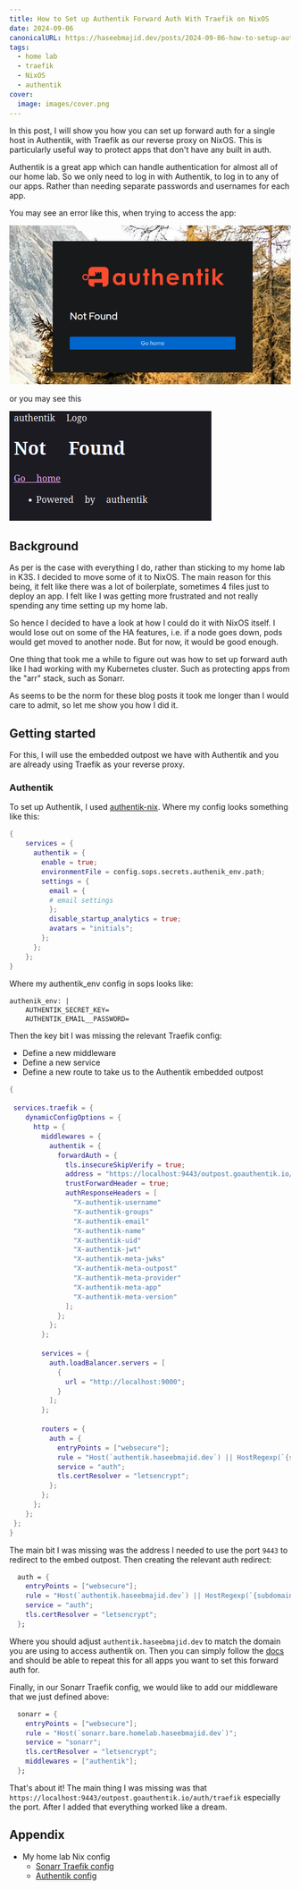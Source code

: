 ```yaml
---
title: How to Set up Authentik Forward Auth With Traefik on NixOS
date: 2024-09-06
canonicalURL: https://haseebmajid.dev/posts/2024-09-06-how-to-setup-authentik-forward-auth-with-traefik-on-nixos
tags:
  - home lab
  - traefik
  - NixOS
  - authentik
cover:
  image: images/cover.png
---
```


In this post, I will show you how you can set up forward auth for a single host in Authentik, with Traefik as our reverse
proxy on NixOS. This is particularly useful way to protect apps that don't have any built in auth.

Authentik is a great app which can handle authentication for almost all of our home lab. So we only need to log in
with Authentik, to log in to any of our apps. Rather than needing separate passwords and usernames for each app.

You may see an error like this, when trying to access the app:

![404](images/404.png)

or you may see this

![404](images/not-found.png)


## Background

As per is the case with everything I do, rather than sticking to my home lab in K3S. I decided to move some of it to
NixOS. The main reason for this being, it felt like there was a lot of boilerplate, sometimes 4 files just to deploy
an app. I felt like I was getting more frustrated and not really spending any time setting up my home lab.

So hence I decided to have a look at how I could do it with NixOS itself. I would lose out on some of the HA features, i.e.
if a node goes down, pods would get moved to another node. But for now, it would be good enough.

One thing that took me a while to figure out was how to set up forward auth like I had working with my Kubernetes
cluster. Such as protecting apps from the "arr" stack, such as Sonarr.

As seems to be the norm for these blog posts it took me longer than I would care to admit, so let me show you how
I did it.


## Getting started

For this, I will use the embedded outpost we have with Authentik and you are already using Traefik as your reverse proxy.

### Authentik

To set up Authentik, I used [authentik-nix](https://github.com/nix-community/authentik-nix). Where my config looks
something like this:

```nix
{
    services = {
      authentik = {
        enable = true;
        environmentFile = config.sops.secrets.authenik_env.path;
        settings = {
          email = {
          # email settings
          };
          disable_startup_analytics = true;
          avatars = "initials";
        };
      };
    };
}
```

Where my authentik_env config in sops looks like:

```
authenik_env: |
    AUTHENTIK_SECRET_KEY=
    AUTHENTIK_EMAIL__PASSWORD=
```

Then the key bit I was missing the relevant Traefik config:

- Define a new middleware
- Define a new service
- Define a new route to take us to the Authentik embedded outpost

```nix
{

 services.traefik = {
    dynamicConfigOptions = {
      http = {
        middlewares = {
          authentik = {
            forwardAuth = {
              tls.insecureSkipVerify = true;
              address = "https://localhost:9443/outpost.goauthentik.io/auth/traefik";
              trustForwardHeader = true;
              authResponseHeaders = [
                "X-authentik-username"
                "X-authentik-groups"
                "X-authentik-email"
                "X-authentik-name"
                "X-authentik-uid"
                "X-authentik-jwt"
                "X-authentik-meta-jwks"
                "X-authentik-meta-outpost"
                "X-authentik-meta-provider"
                "X-authentik-meta-app"
                "X-authentik-meta-version"
              ];
            };
          };
        };

        services = {
          auth.loadBalancer.servers = [
            {
              url = "http://localhost:9000";
            }
          ];
        };

        routers = {
          auth = {
            entryPoints = ["websecure"];
            rule = "Host(`authentik.haseebmajid.dev`) || HostRegexp(`{subdomain:[a-z0-9]+}.haseebmajid.com`) && PathPrefix(`/outpost.goauthentik.io/`)";
            service = "auth";
            tls.certResolver = "letsencrypt";
          };
        };
      };
    };
 };
}
```

The main bit I was missing was the address I needed to use the port `9443` to redirect to the embed outpost.
Then creating the relevant auth redirect:

```nix
  auth = {
    entryPoints = ["websecure"];
    rule = "Host(`authentik.haseebmajid.dev`) || HostRegexp(`{subdomain:[a-z0-9]+}.haseebmajid.com`) && PathPrefix(`/outpost.goauthentik.io/`)";
    service = "auth";
    tls.certResolver = "letsencrypt";
  };
```

Where you should adjust `authentik.haseebmajid.dev` to match the domain you are using to access authentik on.
Then you can simply follow the [docs](https://docs.goauthentik.io/integrations/services/sonarr/) and should be
able to repeat this for all apps you want to set this forward auth for.

Finally, in our Sonarr Traefik config, we would like to add our middleware that we just defined above:

```nix
  sonarr = {
    entryPoints = ["websecure"];
    rule = "Host(`sonarr.bare.homelab.haseebmajid.dev`)";
    service = "sonarr";
    tls.certResolver = "letsencrypt";
    middlewares = ["authentik"];
  };
```

That's about it! The main thing I was missing was that `https://localhost:9443/outpost.goauthentik.io/auth/traefik`
especially the port. After I added that everything worked like a dream.

## Appendix

- My home lab Nix config
  - [Sonarr Traefik config](https://gitlab.com/hmajid2301/nixicle/-/blob/58ba59fee49b2533f1e047acae7fc06d6192667d/modules/nixos/services/arr/default.nix#L143)
  - [Authentik config](https://gitlab.com/hmajid2301/nixicle/-/blob/58ba59fee49b2533f1e047acae7fc06d6192667d/modules/nixos/services/authentik/default.nix#L55)
